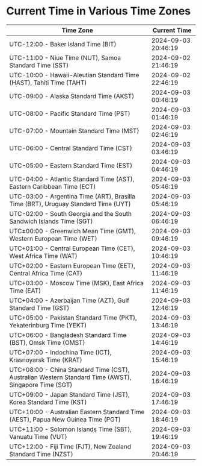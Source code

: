 # Current Time in Various Time Zones

| Time Zone | Current Time |
|-----------|--------------|
| UTC-12:00 - Baker Island Time (BIT) | 2024-09-03 20:46:19 |
| UTC-11:00 - Niue Time (NUT), Samoa Standard Time (SST) | 2024-09-02 21:46:19 |
| UTC-10:00 - Hawaii-Aleutian Standard Time (HAST), Tahiti Time (TAHT) | 2024-09-02 22:46:19 |
| UTC-09:00 - Alaska Standard Time (AKST) | 2024-09-03 00:46:19 |
| UTC-08:00 - Pacific Standard Time (PST) | 2024-09-03 01:46:19 |
| UTC-07:00 - Mountain Standard Time (MST) | 2024-09-03 02:46:19 |
| UTC-06:00 - Central Standard Time (CST) | 2024-09-03 03:46:19 |
| UTC-05:00 - Eastern Standard Time (EST) | 2024-09-03 04:46:19 |
| UTC-04:00 - Atlantic Standard Time (AST), Eastern Caribbean Time (ECT) | 2024-09-03 05:46:19 |
| UTC-03:00 - Argentina Time (ART), Brasília Time (BRT), Uruguay Standard Time (UYT) | 2024-09-03 05:46:19 |
| UTC-02:00 - South Georgia and the South Sandwich Islands Time (SGT) | 2024-09-03 06:46:19 |
| UTC±00:00 - Greenwich Mean Time (GMT), Western European Time (WET) | 2024-09-03 09:46:19 |
| UTC+01:00 - Central European Time (CET), West Africa Time (WAT) | 2024-09-03 10:46:19 |
| UTC+02:00 - Eastern European Time (EET), Central Africa Time (CAT) | 2024-09-03 11:46:19 |
| UTC+03:00 - Moscow Time (MSK), East Africa Time (EAT) | 2024-09-03 11:46:19 |
| UTC+04:00 - Azerbaijan Time (AZT), Gulf Standard Time (GST) | 2024-09-03 12:46:19 |
| UTC+05:00 - Pakistan Standard Time (PKT), Yekaterinburg Time (YEKT) | 2024-09-03 13:46:19 |
| UTC+06:00 - Bangladesh Standard Time (BST), Omsk Time (OMST) | 2024-09-03 14:46:19 |
| UTC+07:00 - Indochina Time (ICT), Krasnoyarsk Time (KRAT) | 2024-09-03 15:46:19 |
| UTC+08:00 - China Standard Time (CST), Australian Western Standard Time (AWST), Singapore Time (SGT) | 2024-09-03 16:46:19 |
| UTC+09:00 - Japan Standard Time (JST), Korea Standard Time (KST) | 2024-09-03 17:46:19 |
| UTC+10:00 - Australian Eastern Standard Time (AEST), Papua New Guinea Time (PGT) | 2024-09-03 18:46:19 |
| UTC+11:00 - Solomon Islands Time (SBT), Vanuatu Time (VUT) | 2024-09-03 19:46:19 |
| UTC+12:00 - Fiji Time (FJT), New Zealand Standard Time (NZST) | 2024-09-03 20:46:19 |
